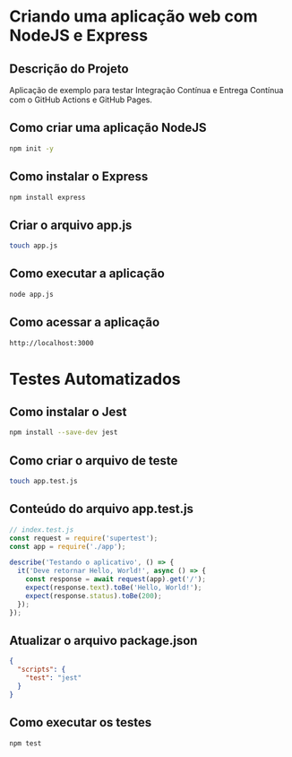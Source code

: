 # Criando uma aplicação web com NodeJS e Express

## Descrição do Projeto
Aplicação de exemplo para testar Integração Contínua e Entrega Contínua com o GitHub Actions e GitHub Pages.

## Como criar uma aplicação NodeJS

```bash
npm init -y
```

## Como instalar o Express

```bash
npm install express
```

## Criar o arquivo app.js

```bash
touch app.js
```

## Como executar a aplicação

```bash
node app.js
```

## Como acessar a aplicação

```bash
http://localhost:3000
```

# Testes Automatizados

## Como instalar o Jest

```bash
npm install --save-dev jest
```

## Como criar o arquivo de teste

```bash
touch app.test.js
```

## Conteúdo do arquivo app.test.js

```javascript
// index.test.js
const request = require('supertest');
const app = require('./app');

describe('Testando o aplicativo', () => {
  it('Deve retornar Hello, World!', async () => {
    const response = await request(app).get('/');
    expect(response.text).toBe('Hello, World!');
    expect(response.status).toBe(200);
  });
});
```

## Atualizar o arquivo package.json

```json
{
  "scripts": {
    "test": "jest"
  }
}
```
## Como executar os testes

```bash
npm test
```